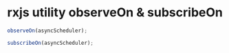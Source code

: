 # rxjs utility observeOn & subscribeOn

```js
observeOn(asyncScheduler);

subscribeOn(asyncScheduler);
```
